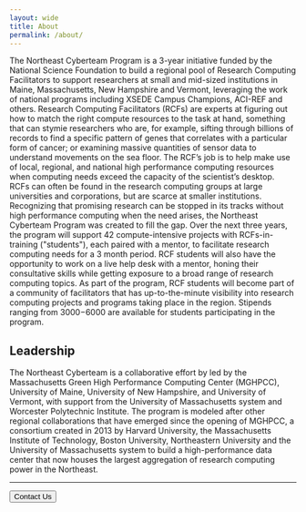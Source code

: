 ```yaml
---
layout: wide
title: About
permalink: /about/
---
```


The Northeast Cyberteam Program is a 3-year initiative funded by the National Science Foundation to build a regional pool of Research Computing Facilitators to support researchers at small and mid-sized institutions in Maine, Massachusetts, New Hampshire and Vermont, leveraging the work of national programs including XSEDE Campus Champions, ACI-REF and others. Research Computing Facilitators (RCFs) are experts at figuring out how to match the right compute resources to the task at hand, something that can stymie researchers who are, for example, sifting through billions of records to find a specific pattern of genes that correlates with a particular form of cancer; or examining massive quantities of sensor data to understand movements on the sea floor. The RCF’s job is to help make use of local, regional, and national high performance computing resources when computing needs exceed the capacity of the scientist’s desktop. RCFs can often be found in the research computing groups at large universities and corporations, but are scarce at smaller institutions. Recognizing that promising research can be stopped in its tracks without high performance computing when the need arises, the Northeast Cyberteam Program was created to fill the gap. Over the next three years, the program will support 42 compute-intensive projects with RCFs-in-training ("students"), each paired with a mentor, to facilitate research computing needs for a 3 month period. RCF students will also have the opportunity to work on a live help desk with a mentor, honing their consultative skills while getting exposure to a broad range of research computing topics. As part of the program, RCF students will become part of a community of facilitators that has up-to-the-minute visibility into research computing projects and programs taking place in the region. Stipends ranging from $3000-$6000 are available for students participating in the program.

## Leadership

The Northeast Cyberteam is a collaborative effort by led by the Massachusetts Green High Performance Computing Center (MGHPCC), University of Maine, University of New Hampshire, and University of Vermont, with support from the University of Massachusetts system and Worcester Polytechnic Institute. The program is modeled after other regional collaborations that have emerged since the opening of MGHPCC, a consortium created in 2013 by Harvard University, the Massachusetts Institute of Technology, Boston University, Northeastern University and the University of Massachusetts system to build a high-performance data center that now houses the largest aggregation of research computing power in the Northeast.

<hr>

<a href="{{ site.baseurl }}/contact/"><button class="btn btn-primary">Contact Us</button></a>
